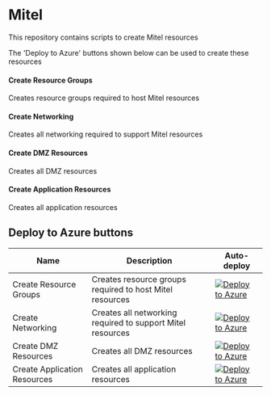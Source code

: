 # Mitel

This repository contains scripts to create Mitel resources

The 'Deploy to Azure' buttons shown below can be used to create these resources

#### Create Resource Groups
Creates resource groups required to host Mitel resources

#### Create Networking
Creates all networking required to support Mitel resources

#### Create DMZ Resources
Creates all DMZ resources

#### Create Application Resources
Creates all application resources

## Deploy to Azure buttons

Name | Description   | Auto-deploy   |
-----| ------------- |--------------- | 
| Create Resource Groups | Creates resource groups required to host Mitel resources | [![Deploy to Azure](https://aka.ms/deploytoazurebutton)](https://portal.azure.com/#create/Microsoft.Template/uri/https%3A%2F%2Fraw.githubusercontent.com%2FBistech%2FAzure%2Fmaster%2FMitel%2FDeploy%2FdeployResourceGroups.json)
| Create Networking | Creates all networking required to support Mitel resources | [![Deploy to Azure](https://aka.ms/deploytoazurebutton)](https://portal.azure.com/#create/Microsoft.Template/uri/https%3A%2F%2Fraw.githubusercontent.com%2FBistech%2FAzure%2Fmaster%2FMitel%2FDeploy%2FdeployNetworking.json)
| Create DMZ Resources | Creates all DMZ resources | [![Deploy to Azure](https://aka.ms/deploytoazurebutton)](https://portal.azure.com/#create/Microsoft.Template/uri/https%3A%2F%2Fraw.githubusercontent.com%2FBistech%2FAzure%2Fmaster%2FMitel%2FDeploy%2FdeployDMZResources.json)
| Create Application Resources | Creates all application resources | [![Deploy to Azure](https://aka.ms/deploytoazurebutton)](https://portal.azure.com/#create/Microsoft.Template/uri/https%3A%2F%2Fraw.githubusercontent.com%2FBistech%2FAzure%2Fmaster%2FMitel%2FDeploy%2FdeployAppResources.json)